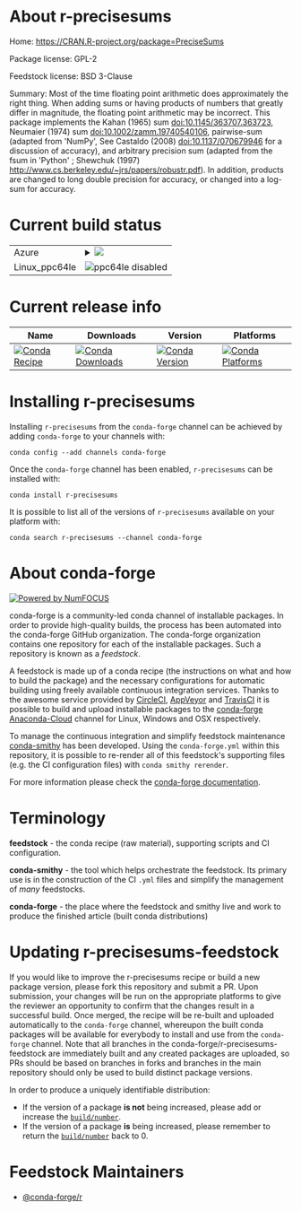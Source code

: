 About r-precisesums
===================

Home: https://CRAN.R-project.org/package=PreciseSums

Package license: GPL-2

Feedstock license: BSD 3-Clause

Summary: Most of the time floating point arithmetic does approximately the right thing.  When adding sums or having products of numbers that greatly differ in magnitude, the floating point arithmetic may be incorrect.  This package implements the Kahan (1965) sum <doi:10.1145/363707.363723>, Neumaier (1974) sum <doi:10.1002/zamm.19740540106>, pairwise-sum (adapted from 'NumPy', See Castaldo (2008) <doi:10.1137/070679946> for a discussion of accuracy), and arbitrary precision sum (adapted from the fsum in 'Python' ; Shewchuk (1997) <http://www.cs.berkeley.edu/~jrs/papers/robustr.pdf>).  In addition, products are changed to long double precision for accuracy, or changed into a log-sum for accuracy.



Current build status
====================


<table>
    
  <tr>
    <td>Azure</td>
    <td>
      <details>
        <summary>
          <a href="https://dev.azure.com/conda-forge/feedstock-builds/_build/latest?definitionId=8863&branchName=master">
            <img src="https://dev.azure.com/conda-forge/feedstock-builds/_apis/build/status/r-precisesums-feedstock?branchName=master">
          </a>
        </summary>
        <table>
          <thead><tr><th>Variant</th><th>Status</th></tr></thead>
          <tbody><tr>
              <td>linux_r_base3.6target_platformlinux-64</td>
              <td>
                <a href="https://dev.azure.com/conda-forge/feedstock-builds/_build/latest?definitionId=8863&branchName=master">
                  <img src="https://dev.azure.com/conda-forge/feedstock-builds/_apis/build/status/r-precisesums-feedstock?branchName=master&jobName=linux&configuration=linux_r_base3.6target_platformlinux-64" alt="variant">
                </a>
              </td>
            </tr><tr>
              <td>linux_r_base4.0target_platformlinux-64</td>
              <td>
                <a href="https://dev.azure.com/conda-forge/feedstock-builds/_build/latest?definitionId=8863&branchName=master">
                  <img src="https://dev.azure.com/conda-forge/feedstock-builds/_apis/build/status/r-precisesums-feedstock?branchName=master&jobName=linux&configuration=linux_r_base4.0target_platformlinux-64" alt="variant">
                </a>
              </td>
            </tr><tr>
              <td>osx_r_base3.6target_platformosx-64</td>
              <td>
                <a href="https://dev.azure.com/conda-forge/feedstock-builds/_build/latest?definitionId=8863&branchName=master">
                  <img src="https://dev.azure.com/conda-forge/feedstock-builds/_apis/build/status/r-precisesums-feedstock?branchName=master&jobName=osx&configuration=osx_r_base3.6target_platformosx-64" alt="variant">
                </a>
              </td>
            </tr><tr>
              <td>osx_r_base4.0target_platformosx-64</td>
              <td>
                <a href="https://dev.azure.com/conda-forge/feedstock-builds/_build/latest?definitionId=8863&branchName=master">
                  <img src="https://dev.azure.com/conda-forge/feedstock-builds/_apis/build/status/r-precisesums-feedstock?branchName=master&jobName=osx&configuration=osx_r_base4.0target_platformosx-64" alt="variant">
                </a>
              </td>
            </tr><tr>
              <td>win_r_base3.6target_platformwin-64</td>
              <td>
                <a href="https://dev.azure.com/conda-forge/feedstock-builds/_build/latest?definitionId=8863&branchName=master">
                  <img src="https://dev.azure.com/conda-forge/feedstock-builds/_apis/build/status/r-precisesums-feedstock?branchName=master&jobName=win&configuration=win_r_base3.6target_platformwin-64" alt="variant">
                </a>
              </td>
            </tr><tr>
              <td>win_r_base4.0target_platformwin-64</td>
              <td>
                <a href="https://dev.azure.com/conda-forge/feedstock-builds/_build/latest?definitionId=8863&branchName=master">
                  <img src="https://dev.azure.com/conda-forge/feedstock-builds/_apis/build/status/r-precisesums-feedstock?branchName=master&jobName=win&configuration=win_r_base4.0target_platformwin-64" alt="variant">
                </a>
              </td>
            </tr>
          </tbody>
        </table>
      </details>
    </td>
  </tr>
  <tr>
    <td>Linux_ppc64le</td>
    <td>
      <img src="https://img.shields.io/badge/ppc64le-disabled-lightgrey.svg" alt="ppc64le disabled">
    </td>
  </tr>
</table>

Current release info
====================

| Name | Downloads | Version | Platforms |
| --- | --- | --- | --- |
| [![Conda Recipe](https://img.shields.io/badge/recipe-r--precisesums-green.svg)](https://anaconda.org/conda-forge/r-precisesums) | [![Conda Downloads](https://img.shields.io/conda/dn/conda-forge/r-precisesums.svg)](https://anaconda.org/conda-forge/r-precisesums) | [![Conda Version](https://img.shields.io/conda/vn/conda-forge/r-precisesums.svg)](https://anaconda.org/conda-forge/r-precisesums) | [![Conda Platforms](https://img.shields.io/conda/pn/conda-forge/r-precisesums.svg)](https://anaconda.org/conda-forge/r-precisesums) |

Installing r-precisesums
========================

Installing `r-precisesums` from the `conda-forge` channel can be achieved by adding `conda-forge` to your channels with:

```
conda config --add channels conda-forge
```

Once the `conda-forge` channel has been enabled, `r-precisesums` can be installed with:

```
conda install r-precisesums
```

It is possible to list all of the versions of `r-precisesums` available on your platform with:

```
conda search r-precisesums --channel conda-forge
```


About conda-forge
=================

[![Powered by NumFOCUS](https://img.shields.io/badge/powered%20by-NumFOCUS-orange.svg?style=flat&colorA=E1523D&colorB=007D8A)](http://numfocus.org)

conda-forge is a community-led conda channel of installable packages.
In order to provide high-quality builds, the process has been automated into the
conda-forge GitHub organization. The conda-forge organization contains one repository
for each of the installable packages. Such a repository is known as a *feedstock*.

A feedstock is made up of a conda recipe (the instructions on what and how to build
the package) and the necessary configurations for automatic building using freely
available continuous integration services. Thanks to the awesome service provided by
[CircleCI](https://circleci.com/), [AppVeyor](https://www.appveyor.com/)
and [TravisCI](https://travis-ci.com/) it is possible to build and upload installable
packages to the [conda-forge](https://anaconda.org/conda-forge)
[Anaconda-Cloud](https://anaconda.org/) channel for Linux, Windows and OSX respectively.

To manage the continuous integration and simplify feedstock maintenance
[conda-smithy](https://github.com/conda-forge/conda-smithy) has been developed.
Using the ``conda-forge.yml`` within this repository, it is possible to re-render all of
this feedstock's supporting files (e.g. the CI configuration files) with ``conda smithy rerender``.

For more information please check the [conda-forge documentation](https://conda-forge.org/docs/).

Terminology
===========

**feedstock** - the conda recipe (raw material), supporting scripts and CI configuration.

**conda-smithy** - the tool which helps orchestrate the feedstock.
                   Its primary use is in the construction of the CI ``.yml`` files
                   and simplify the management of *many* feedstocks.

**conda-forge** - the place where the feedstock and smithy live and work to
                  produce the finished article (built conda distributions)


Updating r-precisesums-feedstock
================================

If you would like to improve the r-precisesums recipe or build a new
package version, please fork this repository and submit a PR. Upon submission,
your changes will be run on the appropriate platforms to give the reviewer an
opportunity to confirm that the changes result in a successful build. Once
merged, the recipe will be re-built and uploaded automatically to the
`conda-forge` channel, whereupon the built conda packages will be available for
everybody to install and use from the `conda-forge` channel.
Note that all branches in the conda-forge/r-precisesums-feedstock are
immediately built and any created packages are uploaded, so PRs should be based
on branches in forks and branches in the main repository should only be used to
build distinct package versions.

In order to produce a uniquely identifiable distribution:
 * If the version of a package **is not** being increased, please add or increase
   the [``build/number``](https://conda.io/docs/user-guide/tasks/build-packages/define-metadata.html#build-number-and-string).
 * If the version of a package **is** being increased, please remember to return
   the [``build/number``](https://conda.io/docs/user-guide/tasks/build-packages/define-metadata.html#build-number-and-string)
   back to 0.

Feedstock Maintainers
=====================

* [@conda-forge/r](https://github.com/conda-forge/r/)


